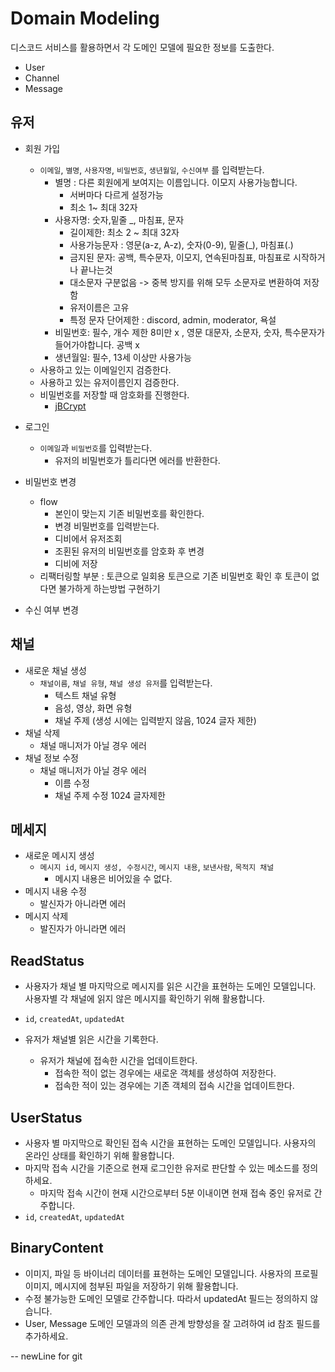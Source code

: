 # Domain Modeling
디스코드 서비스를 활용하면서 각 도메인 모델에 필요한 정보를 도출한다.


- User
- Channel
- Message

## 유저

- 회원 가입
  - `이메일`, `별명`, `사용자명`, `비밀번호`, `생년월일`, `수신여부` 를 입력받는다.
    - 별명 : 다른 회원에게 보여지는 이름입니다. 이모지 사용가능합니다.
      - 서버마다 다르게 설정가능
      - 최소 1~ 최대 32자
    - 사용자명: 숫자,밑줄 _, 마침표, 문자
      - 길이제한: 최소 2 ~ 최대 32자
      - 사용가능문자 : 영문(a-z, A-z), 숫자(0-9), 밑줄(_), 마침표(.)
      - 금지된 문자: 공백, 특수문자, 이모지, 연속된마침표, 마침표로 시작하거나 끝나는것
      - 대소문자 구분없음 -> 중복 방지를 위해 모두 소문자로 변환하여 저장함
      - 유저이름은 고유
      - 특정 문자 단어제한 : discord, admin, moderator, 욕설
    - 비밀번호: 필수, 개수 제한 8미만 x , 영문 대문자, 소문자, 숫자, 특수문자가 들어가야합니다. 공백 x
    - 생년월일: 필수, 13세 이상만 사용가능
  - 사용하고 있는 이메일인지 검증한다.
  - 사용하고 있는 유저이름인지 검증한다.
  - 비밀번호를 저장할 때 암호화를 진행한다.
    - [jBCrypt](https://www.mindrot.org/projects/jBCrypt/)

- 로그인
  - `이메일`과 `비밀번호`를 입력받는다.
    - 유저의 비밀번호가 틀리다면 에러를 반환한다.

- 비밀번호 변경
  - flow
    - 본인이 맞는지 기존 비밀번호를 확인한다.
    - 변경 비밀번호를 입력받는다.
    - 디비에서 유저조회
    - 조횐된 유저의 비밀번호를 암호화 후 변경
    - 디비에 저장
  - 리팩터링할 부분 : 토큰으로 일회용 토큰으로 기존 비밀번호 확인 후 토큰이 없다면 불가하게 하는방법 구현하기
- 수신 여부 변경

## 채널
- 새로운 채널 생성
  - `채널이름`, `채널 유형`, `채널 생성 유저`를 입력받는다.
    - 텍스트 채널 유형
    - 음성, 영상, 화면 유형
    - 채널 주제 (생성 시에는 입력받지 않음, 1024 글자 제한)
- 채널 삭제
  - 채널 매니저가 아닐 경우 에러
- 채널 정보 수정
  - 채널 매니저가 아닐 경우 에러
    - 이름 수정
    - 채널 주제 수정 1024 글자제한

## 메세지

- 새로운 메시지 생성
  - `메시지 id`, `메시지 생성, 수정시간`, `메시지 내용`, `보낸사람`, `목적지 채널`
    - 메시지 내용은 비어있을 수 없다.
- 메시지 내용 수정
  - 발신자가 아니라면 에러
- 메시지 삭제
  - 발진자가 아니라면 에러


## ReadStatus
  - 사용자가 채널 별 마지막으로 메시지를 읽은 시간을 표현하는 도메인 모델입니다. 사용자별 각 채널에 읽지 않은 메시지를 확인하기 위해 활용합니다.
  - `id`, `createdAt`, `updatedAt`

  - 유저가 채널별 읽은 시간을 기록한다.
    - 유저가 채널에 접속한 시간을 업데이트한다.
      - 접속한 적이 없는 경우에는 새로운 객체를 생성하여 저장한다.
      - 접속한 적이 있는 경우에는 기존 객체의 접속 시간을 업데이트한다.

## UserStatus
- 사용자 별 마지막으로 확인된 접속 시간을 표현하는 도메인 모델입니다. 사용자의 온라인 상태를 확인하기 위해 활용합니다.
- 마지막 접속 시간을 기준으로 현재 로그인한 유저로 판단할 수 있는 메소드를 정의하세요.
  - 마지막 접속 시간이 현재 시간으로부터 5분 이내이면 현재 접속 중인 유저로 간주합니다.
- `id`, `createdAt`, `updatedAt`

## BinaryContent
- 이미지, 파일 등 바이너리 데이터를 표현하는 도메인 모델입니다. 사용자의 프로필 이미지, 메시지에 첨부된 파일을 저장하기 위해 활용합니다.
-  수정 불가능한 도메인 모델로 간주합니다. 따라서 updatedAt 필드는 정의하지 않습니다.
-  User, Message 도메인 모델과의 의존 관계 방향성을 잘 고려하여 id 참조 필드를 추가하세요.

-- newLine for git
